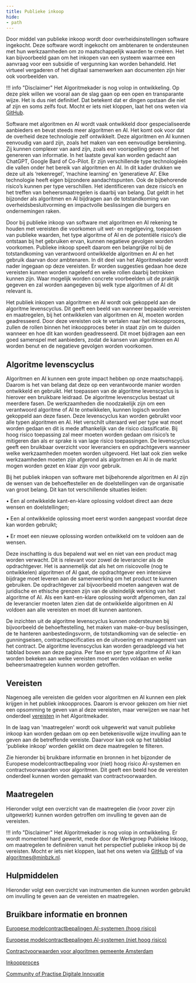 ```yaml
---
title: Publieke inkoop
hide: 
- path
---
```


Door middel van publieke inkoop wordt door overheidsinstellingen software ingekocht. Deze software wordt ingekocht om ambtenaren te ondersteunen met hun werkzaamheden om zo maatschappelijk waarden te creëren. Het kan bijvoorbeeld gaan om het inkopen van een systeem waarmee een aanvraag voor een subsidie of vergunning kan worden behandeld. Het virtueel vergaderen of het digitaal samenwerken aan documenten zijn hier ook voorbeelden van. 

!!! info "Disclaimer"
    Het Algoritmekader is nog volop in ontwikkeling. Op deze plek willen we vooral aan de slag gaan op een open en transparante wijze. Het is dus niet definitief. Dat betekent dat er dingen opstaan die niet af zijn en soms zelfs fout. Mocht er iets niet kloppen, laat het ons weten via [GitHub](https://github.com/MinBZK/Algoritmekader).


Software met algoritmen  en AI wordt vaak ontwikkeld door gespecialiseerde aanbieders en bevat steeds meer algoritmen en AI. Het komt ook voor dat de overheid deze technologie zelf ontwikkelt. Deze algoritmen en AI kunnen eenvoudig van aard zijn, zoals het maken van een eenvoudige berekening. Zij kunnen complexer van aard zijn, zoals een voorspelling geven of het genereren van informatie. In het laatste geval kan worden gedacht aan ChatGPT, Google Bard of Co-Pilot.
Er zijn verschillende type technologieën die vallen onder het bereik van algoritmen en AI. In dit kader drukken we deze uit als ‘rekenregel’, ‘machine learning’ en ‘generatieve AI’. Elke technologie heeft eigen bijzondere aandachtspunten. Ook de bijbehorende risico’s kunnen per type verschillen. Het identificeren van deze risico’s en het treffen van beheersmaatregelen is daarbij van belang. Dat geldt in het bijzonder als algoritmen en AI bijdragen aan de totstandkoming van overheidsbesluitvorming en impactvolle beslissingen die burgers en ondernemingen raken. 

Door bij publieke inkoop van software met algoritmen en AI rekening te houden met vereisten die voorkomen uit wet- en regelgeving, toepassen van publieke waarden, het type algoritme of AI en de potentiële risico’s die ontstaan bij het gebruiken ervan, kunnen negatieve gevolgen worden voorkomen. Publieke inkoop speelt daarom een belangrijke rol bij de totstandkoming van verantwoord ontwikkelde algoritmen en AI en het gebruik daarvan door ambtenaren. 
In dit deel van het Algoritmekader wordt nader ingegaan op deze vereisten. Er worden suggesties gedaan hoe deze vereisten kunnen worden nageleefd en welke rollen daarbij betrokken kunnen zijn. Waar mogelijk worden concrete voorbeelden uit de praktijk gegeven en zal worden aangegeven bij welk type algoritmen of AI dit relevant is.

Het publiek inkopen van algoritmen en AI wordt ook gekoppeld aan de algoritme levenscyclus. Dit geeft een beeld van wanneer bepaalde vereisten en maatregelen, bij het ontwikkelen van algoritmen en AI, moeten worden geadresseerd. Door deze vereisten ook te vertalen naar het inkoopproces, zullen de rollen binnen het inkoopproces beter in staat zijn om te duiden wanneer en hoe dit kan worden geadresseerd. Dit moet bijdragen aan een goed samenspel met aanbieders, zodat de kansen van algoritmen en AI worden benut en de negatieve gevolgen worden voorkomen.  

 
## Algoritme levenscyclus
Algoritmen en AI kunnen een grote impact hebben op onze maatschappij. Daarom is het van belang dat deze op een verantwoorde manier worden ontwikkeld en gebruikt. Het toepassen van de algoritme levenscyclus is hierover een bruikbare leidraad. De algoritme levenscyclus bestaat uit meerdere fasen. De werkzaamheden die noodzakelijk zijn om een verantwoord algoritme of AI te ontwikkelen, kunnen logisch worden gekoppeld aan deze fasen. 
Deze levenscyclus kan worden gebruikt voor alle typen algoritmen en AI. Het verschilt uiteraard wel per type wat moet worden gedaan en dit is mede afhankelijk van de risico classificatie. Bij hoog risico toepassing zal meer moeten worden gedaan om risico’s te mitigeren dan als er sprake is van lage risico toepassingen. De levenscyclus geeft een bruikbaar overzicht voor leveranciers en opdrachtgevers wanneer welke werkzaamheden moeten worden uitgevoerd. Het laat ook zien welke werkzaamheden moeten zijn afgerond als algoritmen en AI in de markt mogen worden gezet en klaar zijn voor gebruik. 

Bij het publiek inkopen van software met bijbehorende algoritmen en AI zijn de wensen van de behoeftesteller en de doelstellingen van de organisatie van groot belang. Dit kan tot verschillende situaties leiden:

•	Een al ontwikkelde kant-en-klare oplossing voldoet direct aan deze wensen en doelstellingen;

•	Een al ontwikkelde oplossing moet eerst worden aangepast voordat deze kan worden gebruikt;

•	Er moet een nieuwe oplossing worden ontwikkeld om te voldoen aan de wensen. 

Deze inschatting is dus bepalend wat wel en niet van een product mag worden verwacht. Dit is relevant voor zowel de leverancier als de opdrachtgever. Het is aannemelijk dat als het om risicovolle (nog te ontwikkelen) algoritmen of AI gaat, de opdrachtgever een intensieve bijdrage moet leveren aan de samenwerking om het product te kunnen gebruiken. De opdrachtgever zal bijvoorbeeld moeten aangeven wat de juridische en ethische grenzen zijn van de uiteindelijk werking van het algoritme of AI. Als een kant-en-klare oplossing wordt afgenomen, dan zal de leverancier moeten laten zien dat de ontwikkelde algoritmen en AI voldoen aan alle vereisten en moet dit kunnen aantonen. 

De inzichten uit de algoritme levenscyclus kunnen ondersteunen bij bijvoorbeeld de behoeftestelling, het maken van make-or-buy beslissingen, de te hanteren aanbestedingsvorm, de totstandkoming van de selectie- en gunningseisen, contractspecificaties en de uitvoering en management van het contract. De algoritme levenscyclus kan worden geraadpleegd via het tabblad boven aan deze pagina. Per fase en per type algoritme of AI kan worden bekeken aan welke vereisten moet worden voldaan en welke beheersmaatregelen kunnen worden getroffen. 

## Vereisten

Nagenoeg alle vereisten die gelden voor algoritmen en AI kunnen een plek krijgen in het publiek inkoopproces. 
Daarom is ervoor gekozen om hier niet een opsomming te geven van al deze vereisten, maar verwijzen we naar het onderdeel [vereisten](../voldoen-aan-wetten-en-regels/vereisten/index.md) in het Algoritmekader.

In de laag van 'maatregelen' wordt ook uitgewerkt wat vanuit publieke inkoop kan worden gedaan om op een betekenisvolle wijze invulling aan te geven aan de betreffende vereiste. 
Daarvoor kan ook op het tabblad 'publieke inkoop' worden geklikt om deze maatregelen te filteren.

Zie hieronder bij bruikbare informatie en bronnen in het bijzonder de Europese modelcontractbepaling voor (niet) hoog risico AI-systemen en contractvoorwaarden voor algoritmen. 
Dit geeft een beeld hoe de vereisten onderdeel kunnen worden gemaakt van contractvoorwaarden.   

## Maatregelen

Hieronder volgt een overzicht van de maatregelen die (voor zover zijn uitgewerkt) kunnen worden getroffen om invulling te geven aan de vereisten. 

<!-- list_maatregelen onderwerp/publieke-inkoop no-search no-onderwerp no-rol no-levenscyclus -->

!!! info "Disclaimer"
    Het Algoritmekader is nog volop in ontwikkeling. Er wordt momenteel hard gewerkt, mede door de Werkgroep Publieke Inkoop, om maatregelen te definiëren vanuit het perspectief publieke inkoop bij de vereisten. Mocht er iets niet kloppen, laat het ons weten via [GitHub](https://github.com/MinBZK/Algoritmekader) of via algoritmes@minbzk.nl.

## Hulpmiddelen
Hieronder volgt een overzicht van instrumenten die kunnen worden gebruikt om invulling te geven aan de vereisten en maatregelen.

<!-- list_hulpmiddelen onderwerp/publieke-inkoop no-search no-onderwerp no-rol no-levenscyclus no-id -->

## Bruikbare informatie en bronnen

[Europese modelcontractbepalingen AI-systemen (hoog risico)](https://public-buyers-community.ec.europa.eu/sites/default/files/2023-10/AI_Procurement_Clauses_template_High_Risk%20NL.pdf)

[Europese modelcontractbepalingen AI-systemen (niet hoog risico)](https://public-buyers-community.ec.europa.eu/sites/default/files/2023-10/AI_Procurement_Clauses_Template_NON_HIGH_RISK_NL.pdf)

[Contractvoorwaarden voor algoritmen gemeente Amsterdam](https://www.amsterdam.nl/innovatie/digitalisering-technologie/algoritmen-ai/contractvoorwaarden-algoritmen/)

[Inkoopproces](https://www.pianoo.nl/nl/inkoopproces)

[Community of Practise Digitale Innovatie](https://www.pianoo.nl/nl/themas/innovatie/netwerken/community-practice-digitale-innovaties)








